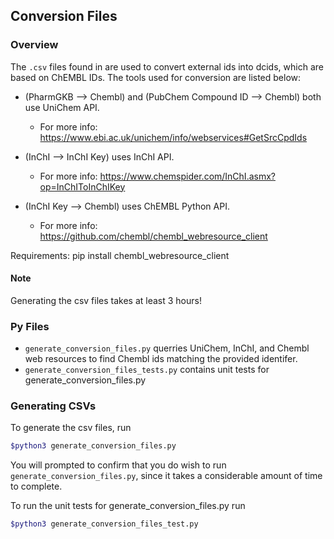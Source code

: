 ## Conversion Files

### Overview
The `.csv` files found in are used to convert external ids into dcids, which are based on ChEMBL IDs. The tools used for conversion are listed below:

- (PharmGKB --> Chembl) and (PubChem Compound ID --> Chembl) both use UniChem API.
  - For more info: https://www.ebi.ac.uk/unichem/info/webservices#GetSrcCpdIds

- (InChI --> InChI Key) uses InChI API.
  - For more info: https://www.chemspider.com/InChI.asmx?op=InChIToInChIKey

- (InChI Key --> Chembl) uses ChEMBL Python API.
  - For more info: https://github.com/chembl/chembl_webresource_client

Requirements:
    pip install chembl_webresource_client

#### Note
Generating the csv files takes at least  3 hours!

### Py Files
- `generate_conversion_files.py` querries UniChem, InChI, and Chembl web resources to find Chembl ids matching the provided identifer.
- `generate_conversion_files_tests.py` contains unit tests for generate_conversion_files.py


### Generating CSVs
To generate the csv files, run

``` bash
$python3 generate_conversion_files.py
```
You will prompted to confirm that you do wish to run `generate_conversion_files.py`, since it takes a considerable amount of time to complete.

To run the unit tests for generate_conversion_files.py run

```bash
$python3 generate_conversion_files_test.py
```
